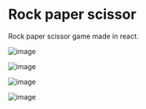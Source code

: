 # Rock paper scissor

Rock paper scissor game made in react.

![image](https://user-images.githubusercontent.com/72303033/138562045-027c7ccd-c984-4da2-9102-2cce9e873a65.png)

![image](https://user-images.githubusercontent.com/72303033/138562050-fc27d574-db51-4fde-a24d-be46d3c4228c.png)

![image](https://user-images.githubusercontent.com/72303033/138562056-bd0e024d-7637-4fb9-8629-8e8b032f413f.png)

![image](https://user-images.githubusercontent.com/72303033/138562075-eab74e8a-6ba6-4ecb-9122-cc2becf2dd75.png)

